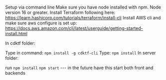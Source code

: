 Setup via command line
Make sure you have node installed with npm. Node version 16 or greater. Install Terraform following here: https://learn.hashicorp.com/tutorials/terraform/install-cli Install AWS cli and make sure aws configure is set up: https://docs.aws.amazon.com/cli/latest/userguide/getting-started-install.html

In cdktf folder:

Type in command: `npm install -g cdktf-cli`
Type: `npm install`
In server folder:

run `npm install`
`npm start` --- in the future have this start both front and backends
